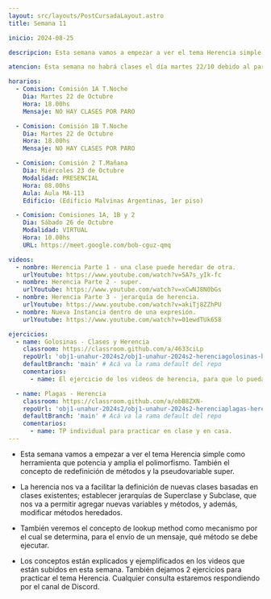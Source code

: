 ```yaml
---
layout: src/layouts/PostCursadaLayout.astro
title: Semana 11

inicio: 2024-08-25

descripcion: Esta semana vamos a empezar a ver el tema Herencia simple como herramienta que potencia y amplia el polimorfismo. También el concepto de redefinición de métodos y la pseudovariable super.

atencion: Esta semana no habrá clases el día martes 22/10 debido al paro docente y no docente anunciado para los días 21 y 22 de octubre. Los días miércoles 23 y sábado 26 hay clase normal. Les dejamos videos de cursadas anteriores donde se explica y ejemplifica los conceptos de esta semana.

horarios:
  - Comision: Comisión 1A T.Noche
    Dia: Martes 22 de Octubre
    Hora: 18.00hs
    Mensaje: NO HAY CLASES POR PARO

  - Comision: Comisión 1B T.Noche
    Dia: Martes 22 de Octubre
    Hora: 18.00hs
    Mensaje: NO HAY CLASES POR PARO

  - Comision: Comisión 2 T.Mañana
    Dia: Miércoles 23 de Octubre
    Modalidad: PRESENCIAL
    Hora: 08.00hs
    Aula: Aula MA-113
    Edificio: (Edificio Malvinas Argentinas, 1er piso)

  - Comision: Comisiones 1A, 1B y 2
    Dia: Sábado 26 de Octubre
    Modalidad: VIRTUAL
    Hora: 10.00hs
    URL: https://meet.google.com/bob-cguz-qmq

videos:
  - nombre: Herencia Parte 1 - una clase puede heredar de otra.
    urlYoutube: https://www.youtube.com/watch?v=SA7s_yIk-fc
  - nombre: Herencia Parte 2 - super.
    urlYoutube: https://www.youtube.com/watch?v=xCwNJ8N0bGs
  - nombre: Herencia Parte 3 - jerarquía de herencia.
    urlYoutube: https://www.youtube.com/watch?v=akiTj8ZZhPU
  - nombre: Nueva Instancia dentro de una expresión.
    urlYoutube: https://www.youtube.com/watch?v=01ewdTUk658

ejercicios:
  - name: Golosinas - Clases y Herencia
    classroom: https://classroom.github.com/a/4633ciLp
    repoUrl: 'obj1-unahur-2024s2/obj1-unahur-2024s2-herenciagolosinas-herenciaGolosinas' # Acá va la URL del repo sin el "https://github.com/"
    defaultBranch: 'main' # Acá va la rama default del repo
    comentarios:
      - name: El ejercicio de los videos de herencia, para que lo puedan practicar. Están implementadas las clases de cada golosina, está para arrancar con el enunciado.

  - name: Plagas - Herencia
    classroom: https://classroom.github.com/a/obB8ZXN-
    repoUrl: 'obj1-unahur-2024s2/obj1-unahur-2024s2-herenciaplagas-herenciaPlagas' # Acá va la URL del repo sin el "https://github.com/"
    defaultBranch: 'main' # Acá va la rama default del repo
    comentarios:
      - name: TP individual para practicar en clase y en casa.
---
```


- Esta semana vamos a empezar a ver el tema Herencia simple como herramienta que potencia y amplia el polimorfismo. También el concepto de redefinición de métodos y la pseudovariable super.

- La herencia nos va a facilitar la definición de nuevas clases basadas en clases existentes; establecer jerarquías de Superclase y Subclase, que nos va a permitir agregar nuevas variables y métodos, y además, modificar métodos heredados.

- También veremos el concepto de lookup method como mecanismo por el cual se determina, para el envío de un mensaje, qué método se debe ejecutar.

- Los conceptos están explicados y ejemplificados en los videos que están subidos en esta semana. También dejamos 2 ejercicios para practicar el tema Herencia. Cualquier consulta estaremos respondiendo por el canal de Discord.

